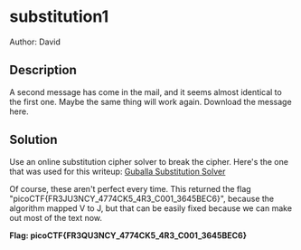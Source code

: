 # substitution1

Author: David

## Description

A second message has come in the mail, and it seems almost identical to the first one. Maybe the same thing will work again.
Download the message here.

## Solution

Use an online substitution cipher solver to break the cipher. Here's the one that was used for this writeup:
[Guballa Substitution Solver](https://www.guballa.de/substitution-solver)

Of course, these aren't perfect every time. This returned the flag "picoCTF{FR3JU3NCY_4774CK5_4R3_C001_3645BEC6}", because the algorithm mapped V to J, but that can be easily fixed because we can make out most of the text now.

**Flag: picoCTF{FR3QU3NCY_4774CK5_4R3_C001_3645BEC6}**
